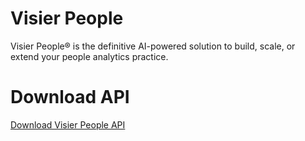 # Visier People
Visier People® is the definitive AI-powered solution to build, scale, or extend your people analytics practice. 

# Download API
[Download Visier People API](https://github.com/visier/api-samples.git)
